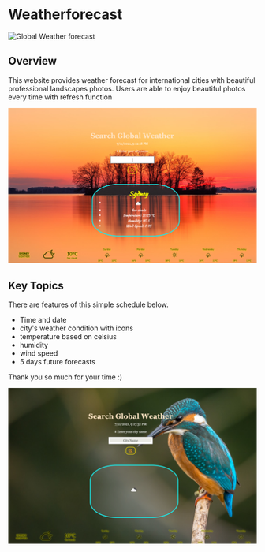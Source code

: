 # Weatherforecast
![Global Weather forecast](C:\Users\sydne\USYDfirsthw\weatherforcast\assets\image\demo1.png)



## Overview

This website provides weather forecast for international cities with beautiful professional landscapes photos.
Users are able to enjoy beautiful photos every time with refresh function


![Global Weather forecast](https://github.com/ahrumnoh/weatherforcast/blob/main/assets/image/2021-07-11%20(5).png)



## Key Topics

There are features of this simple schedule below.

* Time and date
* city's weather condition with icons
* temperature based on celsius
* humidity
* wind speed
* 5 days future forecasts



Thank you so much for your time :)

![Global Weather forecast](https://github.com/ahrumnoh/weatherforcast/blob/main/assets/image/2021-07-11%20(8).png)